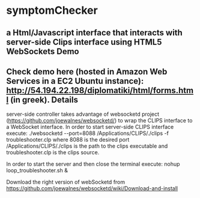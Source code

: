 symptomChecker
==============

a Html/Javascript interface that interacts with server-side Clips interface using HTML5 WebSockets
Demo
----
Check demo here (hosted in Amazon Web Services in a EC2 Ubuntu instance): http://54.194.22.198/diplomatiki/html/forms.html (in greek).
Details
-------
server-side controller takes advantage of websocketd project (https://github.com/joewalnes/websocketd/) to wrap the CLIPS interface to a WebSocket interface.
In order to start server-side CLIPS interface execute:
./websocketd --port=8088 /Applications/CLIPS/./clips -f troubleshooter.clp
where 8088 is the desired port /Applications/CLIPS/./clips is the path to the clips executable and troubleshooter.clp is the clips source.

In order to start the server and then close the terminal execute:
nohup loop_troubleshooter.sh &

Download the right version of webSocketd from https://github.com/joewalnes/websocketd/wiki/Download-and-install